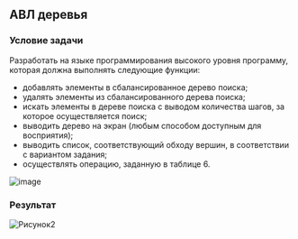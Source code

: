 ## АВЛ деревья

### Условие задачи

Разработать на языке программирования высокого уровня программу,
которая должна выполнять следующие функции:
* добавлять элементы в сбалансированное дерево поиска;
* удалять элементы из сбалансированного дерева поиска;
* искать элементы в дереве поиска с выводом количества шагов, за
которое осуществляется поиск;
* выводить дерево на экран (любым способом доступным для
восприятия);
* выводить список, соответствующий обходу вершин, в соответствии
с вариантом задания;
* осуществлять операцию, заданную в таблице 6.
  
![image](https://github.com/ArtemVerzun/SAOD/assets/143192676/f40d26a4-518d-489c-8535-7c2cbcc6c67e)

### Результат
![Рисунок2](https://github.com/ArtemVerzun/SAOD/assets/143192676/b4917a73-1578-4fe9-83c0-78f9c59d6858)

